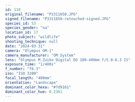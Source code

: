 ```yaml
---
id: 118
original_filename: "P3311650.JPG"
signed_filename: "P3311650-retouched-signed.JPG"
species_id: 53
species_gender: "na"
location_id: 17
photo_subject: "wildlife"
shooting_technique: null
date: "2024-03-31"
camera: "Olympus OM-1"
camera_manufacturer: "OM System"
lens: "Olympus M.Zuiko Digital ED 100-400mm f/5.0-6.3 IS"
exposure_time: "1/400s"
f_number: "f6.3"
iso: "ISO 3200"
focal_length: "400mm"
orientation: "Landscape"
dominant_color_hexa: "#7d9161"
dominant_color_hue: 0.2361
---
```

